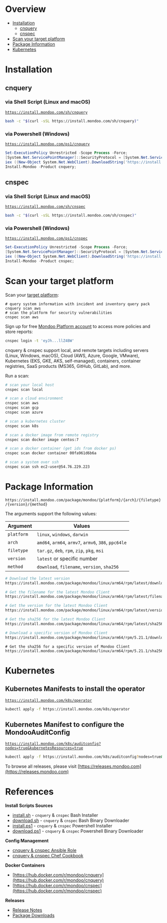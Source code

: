 # Overview

- [Installation](#installation)
  - [cnquery](#cnquery)
  - [cnspec](#cnspec)
- [Scan your target platform](#scan-your-target-platform)
- [Package Information](#package-information)
- [Kubernetes](#kubernetes)

# Installation

## cnquery

### via Shell Script (Linux and macOS)

[`https://install.mondoo.com/sh/cnquery`](https://install.mondoo.com/sh/cnquery)

```bash
bash -c "$(curl -sSL https://install.mondoo.com/sh/cnquery)"
```

### via Powershell (Windows)

[`https://install.mondoo.com/ps1/cnquery`](https://install.mondoo.com/ps1/cnquery)

```powershell
Set-ExecutionPolicy Unrestricted -Scope Process -Force;
[System.Net.ServicePointManager]::SecurityProtocol = [System.Net.ServicePointManager]::SecurityProtocol -bor 3072;
iex ((New-Object System.Net.WebClient).DownloadString('https://install.mondoo.com/ps1/cnquery'));
Install-Mondoo -Product cnquery;
```

## cnspec

### via Shell Script (Linux and macOS)

[`https://install.mondoo.com/sh/cnspec`](https://install.mondoo.com/sh/cnspec)

```bash
bash -c "$(curl -sSL https://install.mondoo.com/sh/cnspec)"
```

### via Powershell (Windows)

[`https://install.mondoo.com/ps1/cnspec`](https://install.mondoo.com/ps1/cnspec)

```powershell
Set-ExecutionPolicy Unrestricted -Scope Process -Force;
[System.Net.ServicePointManager]::SecurityProtocol = [System.Net.ServicePointManager]::SecurityProtocol -bor 3072;
iex ((New-Object System.Net.WebClient).DownloadString('https://install.mondoo.com/ps1/cnspec'));
Install-Mondoo -Product cnspec;
```

# Scan your target platform

Scan your [target platform](https://github.com/mondoohq/cnspec/#supported-targets):

```
# query system information with incident and inventory query pack
cnquery scan aws
# scan the platform for security vulnerabilities
cnspec scan aws
```

Sign up for free [Mondoo Platform account](https://mondoo.com/docs/tutorials/mondoo/account-setup/) to access more policies and store reports:

```bash
cnspec login -t 'eyJh...llZ4BW'
```

cnquery & cnspec support local, and remote targets including servers (Linux, Windows, macOS), Cloud (AWS, Azure, Google, VMware), Kubernetes (EKS, GKE, AKS, self-managed), containers, container registries, SaaS products (MS365, GitHub, GitLab), and more.

Run a scan:

```bash
# scan your local host
cnspec scan local

# scan a cloud environment
cnspec scan aws
cnspec scan gcp
cnspec scan azure

# scan a kubernetes cluster
cnspec scan k8s

# scan a docker image from remote registry
cnspec scan docker image centos:7

# scan a docker container (get ids from docker ps)
cnspec scan docker container 00fa961d6b6a

# scan a system over ssh
cnspec scan ssh ec2-user@54.76.229.223
```

# Package Information

`https://install.mondoo.com/package/mondoo/{platform}/{arch}/{filetype}/{version}/{method}`

The arguments support the following values:

| Argument   | Values                                               |
| ---------- | ---------------------------------------------------- |
| `platform` | `linux`, `windows`, `darwin`                         |
| `arch`     | `amd64`, `arm64`, `armv7`, `armv6`, `386`, `ppc64le` |
| `filetype` | `tar.gz`, `deb`, `rpm`, `zip`, `pkg`, `msi`          |
| `version`  | `latest` or specific number                          |
| `method`   | `download`, `filename`, `version`, `sha256`          |

```bash
# Download the latest version
https://install.mondoo.com/package/mondoo/linux/arm64/rpm/latest/download
```

```bash
# Get the filename for the latest Mondoo Client
https://install.mondoo.com/package/mondoo/linux/arm64/rpm/latest/filename
```

```bash
# Get the version for the latest Mondoo Client
https://install.mondoo.com/package/mondoo/linux/arm64/rpm/latest/version
```

```bash
# Get the sha256 for the latest Mondoo Client
https://install.mondoo.com/package/mondoo/linux/arm64/rpm/latest/sha256
```

```bash
# Download a specific version of Mondoo Client
https://install.mondoo.com/package/mondoo/linux/arm64/rpm/5.21.1/download
```

```
# Get the sha256 for a specific version of Mondoo Client
https://install.mondoo.com/package/mondoo/linux/arm64/rpm/5.21.1/sha256
```

# Kubernetes

## Kubernetes Manifests to install the operator

[`https://install.mondoo.com/k8s/operator`](https://install.mondoo.com/k8s/operator)

```bash
kubectl apply -f https://install.mondoo.com/k8s/operator
```

## Kubernetes Manifest to configure the MondooAuditConfig

[`https://install.mondoo.com/k8s/auditconfig?nodes=true&kubernetesResources=true`](https://install.mondoo.com/k8s/auditconfig?nodes=true&kubernetesResources=true)

```bash
kubectl apply -f https://install.mondoo.com/k8s/auditconfig?nodes=true&kubernetesResources=true
```

To browse all releases, please visit [https://releases.mondoo.com](https://releases.mondoo.com)

# References

**Install Scripts Sources**

- [install.sh](https://github.com/mondoohq/installer/blob/main/install.ps1) - `cnquery` & `cnspec` Bash Installer
- [download.sh](https://github.com/mondoohq/installer/blob/main/download.sh) - `cnquery` & `cnspec` Bash Binary Downloader
- [install.ps1](https://github.com/mondoohq/installer/blob/main/install.ps1) - `cnquery` & `cnspec` Powershell Installer
- [download.ps1](https://github.com/mondoohq/installer/blob/main/download.ps1) - `cnquery` & `cnspec` Powershell Binary Downloader

**Config Management**

- [cnquery & cnspec Ansible Role](https://github.com/mondoohq/ansible-mondoo)
- [cnquery & cnspec Chef Cookbook](https://github.com/mondoohq/chef-mondoo)

**Docker Containers**

- [https://hub.docker.com/r/mondoo/cnquery](https://hub.docker.com/r/mondoo/cnquery)
- [https://hub.docker.com/r/mondoo/cnspec](https://hub.docker.com/r/mondoo/cnspec)

**Releases**

- [Release Notes](https://mondoo.com/releases)
- [Package Downloads](https://releases.mondoo.com)
